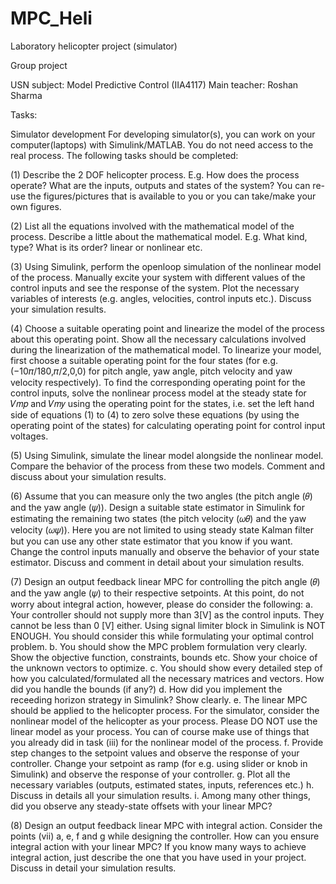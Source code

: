 # MPC_Heli
Laboratory helicopter project (simulator)

Group project

USN subject: Model Predictive Control (IIA4117)
Main teacher: Roshan Sharma

Tasks:

Simulator development
For developing simulator(s), you can work on your computer(laptops) with Simulink/MATLAB. You do
not need access to the real process. The following tasks should be completed:

(1) Describe the 2 DOF helicopter process. E.g. How does the process operate? What are the
inputs, outputs and states of the system? You can re-use the figures/pictures that is available
to you or you can take/make your own figures.

(2) List all the equations involved with the mathematical model of the process. Describe a little
about the mathematical model. E.g. What kind, type? What is its order? linear or nonlinear etc.

(3) Using Simulink, perform the openloop simulation of the nonlinear model of the process.
Manually excite your system with different values of the control inputs and see the response
of the system. Plot the necessary variables of interests (e.g. angles, velocities, control inputs
etc.). Discuss your simulation results.

(4) Choose a suitable operating point and linearize the model of the process about this operating
point. Show all the necessary calculations involved during the linearization of the mathematical
model.
To linearize your model, first choose a suitable operating point for the four states (for e.g.
(−10𝜋/180,𝜋/2,0,0) for pitch angle, yaw angle, pitch velocity and yaw velocity respectively). To find
the corresponding operating point for the control inputs, solve the nonlinear process model at
the steady state for 𝑉𝑚𝑝 and 𝑉𝑚𝑦 using the operating point for the states, i.e. set the left hand
side of equations (1) to (4) to zero solve these equations (by using the operating point of the
states) for calculating operating point for control input voltages.

(5) Using Simulink, simulate the linear model alongside the nonlinear model. Compare the
behavior of the process from these two models. Comment and discuss about your simulation
results.

(6) Assume that you can measure only the two angles (the pitch angle (𝜃) and the yaw angle (𝜓)).
Design a suitable state estimator in Simulink for estimating the remaining two states (the pitch
velocity (𝜔𝜃) and the yaw velocity (𝜔𝜓)). Here you are not limited to using steady state Kalman
filter but you can use any other state estimator that you know if you want. Change the control 
inputs manually and observe the behavior of your state estimator. Discuss and comment in
detail about your simulation results.

(7) Design an output feedback linear MPC for controlling the pitch angle (𝜃) and the yaw angle (𝜓)
to their respective setpoints. At this point, do not worry about integral action, however, please
do consider the following:
a. Your controller should not supply more than 3[V] as the control inputs. They cannot be less
than 0 [V] either. Using signal limiter block in Simulink is NOT ENOUGH. You should
consider this while formulating your optimal control problem.
b. You should show the MPC problem formulation very clearly. Show the objective function,
constraints, bounds etc. Show your choice of the unknown vectors to optimize.
c. You should show every detailed step of how you calculated/formulated all the necessary
matrices and vectors. How did you handle the bounds (if any?)
d. How did you implement the receeding horizon strategy in Simulink? Show clearly.
e. The linear MPC should be applied to the helicopter process. For the simulator, consider
the nonlinear model of the helicopter as your process. Please DO NOT use the linear model
as your process. You can of course make use of things that you already did in task (iii) for
the nonlinear model of the process.
f. Provide step changes to the setpoint values and observe the response of your controller.
Change your setpoint as ramp (for e.g. using slider or knob in Simulink) and observe the
response of your controller.
g. Plot all the necessary variables (outputs, estimated states, inputs, references etc.)
h. Discuss in details all your simulation results.
i. Among many other things, did you observe any steady-state offsets with your linear MPC?

(8) Design an output feedback linear MPC with integral action. Consider the points (vii) a, e, f and
g while designing the controller. How can you ensure integral action with your linear MPC? If
you know many ways to achieve integral action, just describe the one that you have used in
your project. Discuss in detail your simulation results.